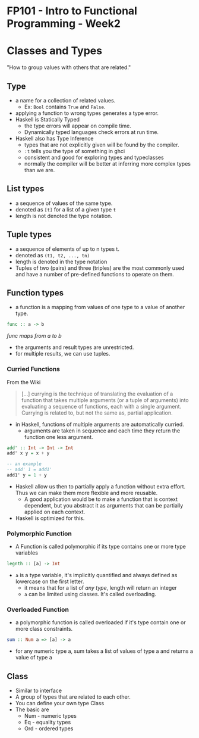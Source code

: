 # FP101 - Intro to Functional Programming - Week2

# Classes and Types

"How to group values with others that are related."


## Type

- a name for a collection of related values.
    + Ex: `Bool` contains `True` and `False`.
- applying a function to wrong types generates a type error.
- Haskell is Statically  Typed 
    + the type errors will appear on compile time.
    + Dynamically typed languages check errors at run time.
- Haskell also has Type Inference
    + types that are not explicitly given will be found by the compiler.
    + `:t` tells you the type of something in ghci
    + consistent and good for exploring types and typeclasses
    + normally the compiler will be better at inferring more complex types than we are.


## List types

-  a sequence of values of the same type.
-  denoted as `[t]` for a list of a given type `t`
-  length is not denoted the type notation.


## Tuple types

- a sequence of elements of up to n types t.
- denoted as `(t1, t2, ..., tn)`
- length is denoted in the type notation
- Tuples of two (pairs) and three (triples) are the most commonly used and have a number of pre-defined functions to operate on them.

## Function types

- a function is a mapping from values of one type to a value of another type.

```haskell
func :: a -> b
```
*func maps from a to b*

- the arguments and result types are unrestricted.
- for multiple results, we can use tuples.

### Curried Functions

From the Wiki
> [...] currying is the technique of translating the evaluation of a function that takes multiple arguments (or a tuple of arguments) into evaluating a sequence of functions, each with a single argument. Currying is related to, but not the same as, partial application.

- in Haskell, functions of multiple arguments are automatically curried.
    + arguments are taken in sequence and each time they return the function one less argument.

```haskell
add' :: Int -> Int -> Int
add' x y = x + y

-- an example 
-- add' 1 = add1'
add1' y = 1 + y
```

- Haskell allow us then to partially apply a function without extra effort. Thus we can make them more flexible and more reusable.
    + A good application would be to make a function that is context dependent, but you abstract it as arguments that can be partially applied on each context.
- Haskell is optimized for this.

### Polymorphic Function

- A Function is called polymorphic if its type contains one or more type variables

```haskell
legnth :: [a] -> Int
```

- `a` is a type variable, it's implicitly quantified and always defined as lowercase on the first letter.
    + it means that for a list of *any type*, length will return an integer
    + `a` can be limited using classes. It's called overloading.


###  Overloaded Function

- a polymorphic function is called overloaded if it's type contain one or more class constraints.

```haskell
sum :: Num a => [a] -> a
```

- for any numeric type a, sum takes a list of values of type a and returns a value of type a


## Class

- Similar to interface
- A group of types that are related to each other.
- You can define your own type Class
- The basic are
    + Num - numeric types
    + Eq - equality types
    + Ord - ordered types 

